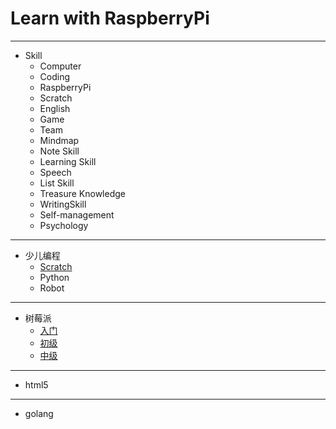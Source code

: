 # Learn with RaspberryPi

---

+ Skill
  + Computer
  + Coding
  + RaspberryPi
  + Scratch
  + English
  + Game
  + Team
  + Mindmap
  + Note Skill
  + Learning Skill
  + Speech
  + List Skill
  + Treasure Knowledge
  + WritingSkill
  + Self-management
  + Psychology

---

+ 少儿编程
  + [Scratch](/scratch/readme.md)
  + Python
  + Robot  

---

+ 树莓派
  + [入门](/raspberryPi/readme.md)
  + [初级](/raspberryPi/readme.md)
  + [中级](/raspberryPi/readme.md)  

---

+ html5

---

+ golang
